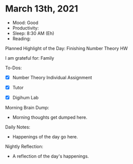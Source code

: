 # March 13th, 2021

- Mood: Good
- Productivity: 
- Sleep: 8:30 AM (Eh)
- Reading: 

Planned Highlight of the Day: Finishing Number Theory HW

I am grateful for: Family

To-Dos:
- [x] Number Theory Individual Assignment
- [x] Tutor
- [x] Digihum Lab


Morning Brain Dump:
- Morning thoughts get dumped here.

Daily Notes:
- Happenings of the day go here.


Nightly Reflection: 
- A reflection of the day's happenings.






